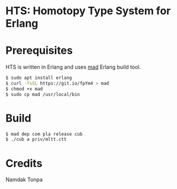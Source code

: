 # HTS: Homotopy Type System for Erlang

# Prerequisites

HTS is written in Erlang and uses <a href="https://mad.n2o.dev">mad</a> Erlang build tool.

```sh
$ sudo apt install erlang
$ curl -fsSL https://git.io/fpYm4 > mad
$ chmod +x mad
$ sudo cp mad /usr/local/bin
```

# Build

```sh
$ mad dep com pla release cub
$ ./cub a priv/mltt.ctt
```

# Credits

Namdak Tonpa
